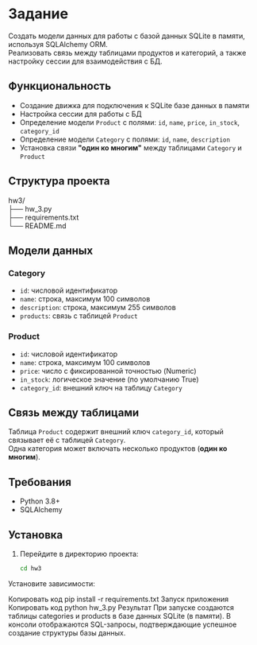# Задание
Создать модели данных для работы с базой данных SQLite в памяти, используя SQLAlchemy ORM.  
Реализовать связь между таблицами продуктов и категорий, а также настройку сессии для взаимодействия с БД.

## Функциональность
- Создание движка для подключения к SQLite базе данных в памяти  
- Настройка сессии для работы с БД  
- Определение модели `Product` с полями: `id`, `name`, `price`, `in_stock`, `category_id`  
- Определение модели `Category` с полями: `id`, `name`, `description`  
- Установка связи **"один ко многим"** между таблицами `Category` и `Product`  

## Структура проекта
hw3/  
├── hw_3.py  
├── requirements.txt  
└── README.md  

## Модели данных

### Category
- `id`: числовой идентификатор  
- `name`: строка, максимум 100 символов  
- `description`: строка, максимум 255 символов  
- `products`: связь с таблицей `Product`

### Product
- `id`: числовой идентификатор  
- `name`: строка, максимум 100 символов  
- `price`: число с фиксированной точностью (Numeric)  
- `in_stock`: логическое значение (по умолчанию True)  
- `category_id`: внешний ключ на таблицу `Category`  

## Связь между таблицами
Таблица `Product` содержит внешний ключ `category_id`, который связывает её с таблицей `Category`.  
Одна категория может включать несколько продуктов (**один ко многим**).

## Требования
- Python 3.8+  
- SQLAlchemy

## Установка
1. Перейдите в директорию проекта:
   ```bash
   cd hw3
Установите зависимости:

Копировать код
pip install -r requirements.txt
Запуск приложения
Копировать код
python hw_3.py
Результат
При запуске создаются таблицы categories и products в базе данных SQLite (в памяти).
В консоли отображаются SQL-запросы, подтверждающие успешное создание структуры базы данных.